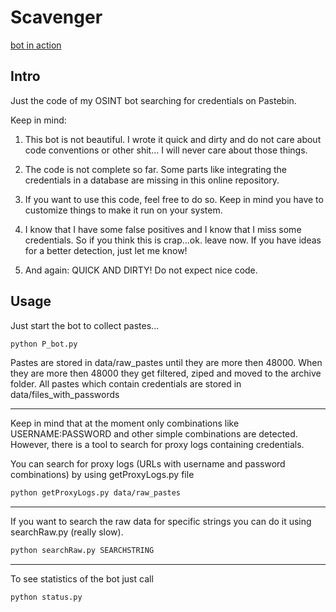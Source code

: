 # Scavenger

[bot in action](https://twitter.com/scr_hyena)

## Intro
Just the code of my OSINT bot searching for credentials on Pastebin.

Keep in mind:
1. This bot is not beautiful. I wrote it quick and dirty and do not care about code conventions or other shit... I will never care about those things.
	
2. The code is not complete so far. Some parts like integrating the credentials in a database are missing in this online repository. 
	
3. If you want to use this code, feel free to do so. Keep in mind you have to customize things to make it run on your system.
	
4. I know that I have some false positives and I know that I miss some credentials. So if you think this is crap...ok. leave now. If you have ideas for a better detection, just let me know!
	
5. And again: QUICK AND DIRTY! Do not expect nice code.

## Usage

Just start the bot to collect pastes...
```sh
python P_bot.py
```
Pastes are stored in data/raw_pastes until they are more then 48000.
When they are more then 48000 they get filtered, ziped and moved to the archive folder. 
All pastes which contain credentials are stored in data/files_with_passwords

---

Keep in mind that at the moment only combinations like USERNAME:PASSWORD and other simple combinations are detected.
However, there is a tool to search for proxy logs containing credentials. 

You can search for proxy logs (URLs with username and password combinations) by using getProxyLogs.py file
```sh
python getProxyLogs.py data/raw_pastes
```

---

If you want to search the raw data for specific strings you can do it using searchRaw.py (really slow). 
```sh
python searchRaw.py SEARCHSTRING
```

---

To see statistics of the bot just call
```sh
python status.py 
```
